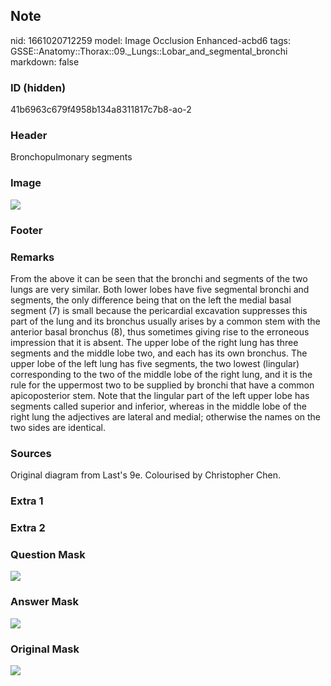 ## Note
nid: 1661020712259
model: Image Occlusion Enhanced-acbd6
tags: GSSE::Anatomy::Thorax::09._Lungs::Lobar_and_segmental_bronchi
markdown: false

### ID (hidden)
41b6963c679f4958b134a8311817c7b8-ao-2

### Header
Bronchopulmonary segments

### Image
<img src="tmp_2mtv6r5.png">

### Footer


### Remarks
From the above it can be seen that the bronchi and segments of the two lungs are very similar. Both lower lobes have five segmental bronchi and segments, the only difference being that on the left the medial basal segment (7) is small because the pericardial excavation suppresses this part of the lung and its bronchus usually arises by a common stem with the anterior basal bronchus (8), thus sometimes giving rise to the erroneous impression that it is absent. The upper lobe of the right lung has three segments and the middle lobe two, and each has its own bronchus. The upper lobe of the left lung has five segments, the two lowest (lingular) corresponding to the two of the middle lobe of the right lung, and it is the rule for the uppermost two to be supplied by bronchi that have a common apicoposterior stem. Note that the lingular part of the left upper lobe has segments called superior and inferior, whereas in the middle lobe of the right lung the adjectives are lateral and medial; otherwise the names on the two sides are identical.

### Sources
Original diagram from Last's 9e. Colourised by Christopher Chen.

### Extra 1


### Extra 2


### Question Mask
<img src="41b6963c679f4958b134a8311817c7b8-ao-2-Q.svg">

### Answer Mask
<img src="41b6963c679f4958b134a8311817c7b8-ao-2-A.svg">

### Original Mask
<img src="41b6963c679f4958b134a8311817c7b8-ao-O.svg">
